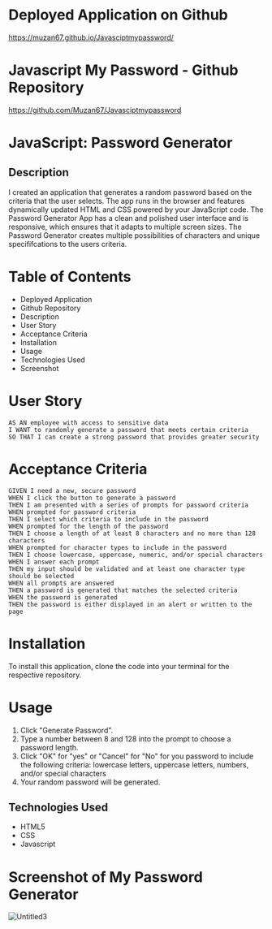 # Deployed Application on Github

https://muzan67.github.io/Javasciptmypassword/

# Javascript My Password - Github Repository

https://github.com/Muzan67/Javasciptmypassword

# JavaScript: Password Generator

## Description

I created an application that generates a random password based on the criteria that the user selects.
The app runs in the browser and features dynamically updated HTML and CSS powered by your JavaScript code.
The Password Generator App has a clean and polished user interface and is responsive, which ensures that it adapts to multiple screen sizes.
The Password Generator creates multiple possibilities of characters and unique specififcations to the users criteria.

# Table of Contents

- Deployed Application
- Github Repository
- Description
- User Story
- Acceptance Criteria
- Installation
- Usage
- Technologies Used
- Screenshot

# User Story

```
AS AN employee with access to sensitive data
I WANT to randomly generate a password that meets certain criteria
SO THAT I can create a strong password that provides greater security

```

# Acceptance Criteria

```
GIVEN I need a new, secure password
WHEN I click the button to generate a password
THEN I am presented with a series of prompts for password criteria
WHEN prompted for password criteria
THEN I select which criteria to include in the password
WHEN prompted for the length of the password
THEN I choose a length of at least 8 characters and no more than 128 characters
WHEN prompted for character types to include in the password
THEN I choose lowercase, uppercase, numeric, and/or special characters
WHEN I answer each prompt
THEN my input should be validated and at least one character type should be selected
WHEN all prompts are answered
THEN a password is generated that matches the selected criteria
WHEN the password is generated
THEN the password is either displayed in an alert or written to the page

```

# Installation

To install this application, clone the code into your terminal for the respective repository.

# Usage

1. Click "Generate Password".
2. Type a number between 8 and 128 into the prompt to choose a password length.
3. Click "OK" for "yes" or "Cancel" for "No" for you password to include the following criteria: lowercase letters, uppercase letters, numbers, and/or special characters
4. Your random password will be generated.

## Technologies Used

- HTML5
- CSS
- Javascript

# Screenshot of My Password Generator

![Untitled3](https://user-images.githubusercontent.com/102841726/182007885-d21e25ab-88c6-4d79-a0dc-84ac30c0f8cb.png)
